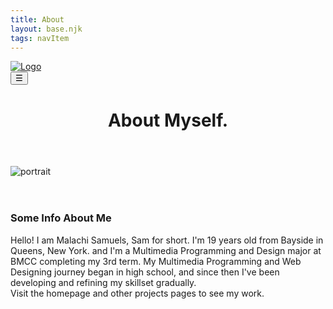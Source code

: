 ```yaml
---
title: About
layout: base.njk
tags: navItem
---
```


<div class="body-shift"> <!--body shift opens-->
    <!--header content-->
<div class="logo-space">
    <div class="head-logo">
        <a href="/"><img src='/images/logo.png' alt="Logo"></a>
    </div>
</div>

<div class="head-side-btn">
    <button class="open-btn" onclick="side_nav_open()">☰</button>
</div>

<div class="nav-space">
</div>

<header class="site-header">
      <h1>About Myself.</h1>
  </header>


<div id="int-style">
    <section class="intro">
        <div id="portrait">
            <img src='/images/placehold.jpg' alt="portrait">
        </div> <br><br>

<div id="intro-text">
            <h3>Some Info About Me</h3> 
            <p>Hello! I am Malachi Samuels, Sam for short. I'm 19 years old from Bayside in Queens, New York.
                    and I'm a Multimedia Programming and Design major at BMCC completing my 3rd term. My Multimedia Programming and Web Designing
                    journey began in high school, and since then I've been developing and refining
                    my skillset gradually. <br> 
                    Visit the homepage and other projects pages to see my work.</p>
        </div>
    </section>
    </div>




